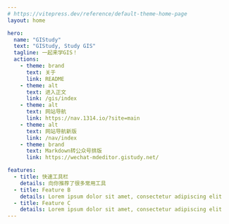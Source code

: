 ```yaml
---
# https://vitepress.dev/reference/default-theme-home-page
layout: home

hero:
  name: "GIStudy"
  text: "GIStudy, Study GIS"
  tagline: 一起来学GIS！
  actions:
    - theme: brand
      text: 关于
      link: README
    - theme: alt
      text: 进入正文
      link: /gis/index
    - theme: alt
      text: 网站导航
      link: https://nav.1314.io/?site=main
    - theme: alt
      text: 网站导航新版
      link: /nav/index
    - theme: brand
      text: Markdown转公众号排版
      link: https://wechat-mdeditor.gistudy.net/

features:
  - title: 快速工具栏
    details: 向你推荐了很多常用工具
  - title: Feature B
    details: Lorem ipsum dolor sit amet, consectetur adipiscing elit
  - title: Feature C
    details: Lorem ipsum dolor sit amet, consectetur adipiscing elit
---
```


